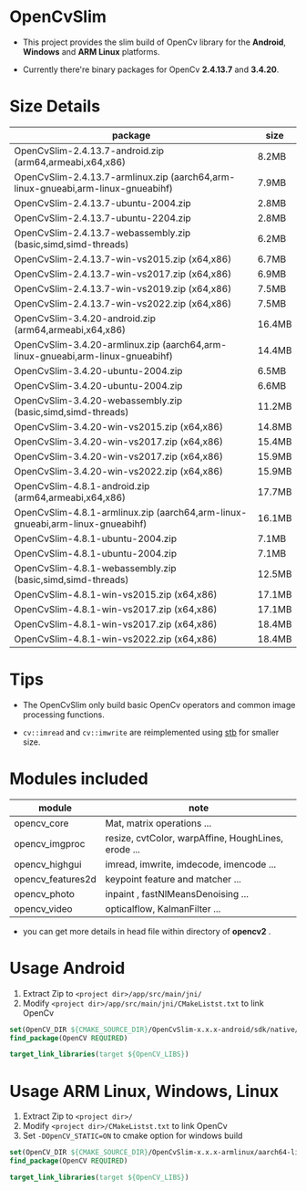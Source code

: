# OpenCvSlim

- This project provides the slim build of OpenCv library for the **Android**, **Windows** and **ARM Linux** platforms.

- Currently there're binary packages for OpenCv **2.4.13.7** and **3.4.20**.

# Size Details
|package|size|
|---|---|
|OpenCvSlim-2.4.13.7-android.zip (arm64,armeabi,x64,x86)| 8.2MB |
|OpenCvSlim-2.4.13.7-armlinux.zip (aarch64,arm-linux-gnueabi,arm-linux-gnueabihf)| 7.9MB |
|OpenCvSlim-2.4.13.7-ubuntu-2004.zip | 2.8MB |
|OpenCvSlim-2.4.13.7-ubuntu-2204.zip | 2.8MB |
|OpenCvSlim-2.4.13.7-webassembly.zip (basic,simd,simd-threads)| 6.2MB |
|OpenCvSlim-2.4.13.7-win-vs2015.zip (x64,x86)| 6.7MB |
|OpenCvSlim-2.4.13.7-win-vs2017.zip (x64,x86)| 6.9MB |
|OpenCvSlim-2.4.13.7-win-vs2019.zip (x64,x86)| 7.5MB |
|OpenCvSlim-2.4.13.7-win-vs2022.zip (x64,x86)| 7.5MB |
|OpenCvSlim-3.4.20-android.zip (arm64,armeabi,x64,x86)| 16.4MB |
|OpenCvSlim-3.4.20-armlinux.zip (aarch64,arm-linux-gnueabi,arm-linux-gnueabihf)| 14.4MB |
|OpenCvSlim-3.4.20-ubuntu-2004.zip | 6.5MB |
|OpenCvSlim-3.4.20-ubuntu-2004.zip | 6.6MB |
|OpenCvSlim-3.4.20-webassembly.zip (basic,simd,simd-threads)| 11.2MB |
|OpenCvSlim-3.4.20-win-vs2015.zip (x64,x86)| 14.8MB |
|OpenCvSlim-3.4.20-win-vs2017.zip (x64,x86)| 15.4MB |
|OpenCvSlim-3.4.20-win-vs2017.zip (x64,x86)| 15.9MB |
|OpenCvSlim-3.4.20-win-vs2022.zip (x64,x86)| 15.9MB |
|OpenCvSlim-4.8.1-android.zip (arm64,armeabi,x64,x86)| 17.7MB |
|OpenCvSlim-4.8.1-armlinux.zip (aarch64,arm-linux-gnueabi,arm-linux-gnueabihf)| 16.1MB |
|OpenCvSlim-4.8.1-ubuntu-2004.zip | 7.1MB |
|OpenCvSlim-4.8.1-ubuntu-2004.zip | 7.1MB |
|OpenCvSlim-4.8.1-webassembly.zip (basic,simd,simd-threads)| 12.5MB |
|OpenCvSlim-4.8.1-win-vs2015.zip (x64,x86)| 17.1MB |
|OpenCvSlim-4.8.1-win-vs2017.zip (x64,x86)| 17.1MB |
|OpenCvSlim-4.8.1-win-vs2017.zip (x64,x86)| 18.4MB |
|OpenCvSlim-4.8.1-win-vs2022.zip (x64,x86)| 18.4MB |


# Tips

* The OpenCvSlim  only build basic OpenCv operators and  common image processing functions.

* ```cv::imread``` and ```cv::imwrite``` are reimplemented using [stb](https://github.com/nothings/stb) for smaller size. 

# Modules included

|module|note|
|---|---|
|opencv_core|Mat, matrix operations ...|
|opencv_imgproc|resize, cvtColor, warpAffine, HoughLines, erode ...|
|opencv_highgui|imread, imwrite, imdecode, imencode ...|
|opencv_features2d|keypoint feature and matcher ...|
|opencv_photo|inpaint , fastNlMeansDenoising ...|
|opencv_video|opticalflow, KalmanFilter  ...|

- you can get more details in head file within directory of **opencv2** .


# Usage Android

1. Extract Zip  to ```<project dir>/app/src/main/jni/```
2. Modify ```<project dir>/app/src/main/jni/CMakeListst.txt``` to  link OpenCv

```cmake
set(OpenCV_DIR ${CMAKE_SOURCE_DIR}/OpenCvSlim-x.x.x-android/sdk/native/jni)
find_package(OpenCV REQUIRED)

target_link_libraries(target ${OpenCV_LIBS})
```


# Usage ARM Linux, Windows, Linux

1. Extract Zip to ```<project dir>/```
2. Modify ```<project dir>/CMakeListst.txt``` to link OpenCv
3. Set ```-DOpenCV_STATIC=ON``` to cmake option for windows build

```cmake
set(OpenCV_DIR ${CMAKE_SOURCE_DIR}/OpenCvSlim-x.x.x-armlinux/aarch64-linux-gnu/lib/cmake/opencv2)
find_package(OpenCV REQUIRED)

target_link_libraries(target ${OpenCV_LIBS})
```





